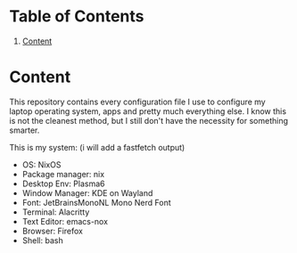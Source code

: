 
# Table of Contents

1.  [Content](#orgeb3a351)


<a id="orgeb3a351"></a>

# Content

This repository contains every configuration file I use to configure
my laptop operating system, apps and pretty much everything else.
I know this is not the cleanest method, but I still don't have the
necessity for something smarter.

This is my system: (i will add a fastfetch output)

-   OS: NixOS
-   Package manager: nix
-   Desktop Env: Plasma6
-   Window Manager: KDE on Wayland
-   Font: JetBrainsMonoNL Mono Nerd Font
-   Terminal: Alacritty
-   Text Editor: emacs-nox
-   Browser: Firefox
-   Shell: bash

